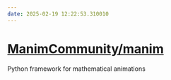 ```yaml
---
date: 2025-02-19 12:22:53.310010
---
```


# [ManimCommunity/manim](https://github.com/ManimCommunity/manim)

Python framework for mathematical animations